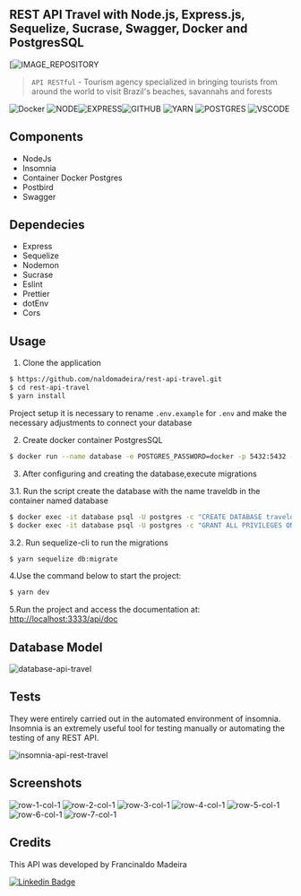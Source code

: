 ## REST API Travel with Node.js, Express.js, Sequelize, Sucrase, Swagger, Docker and PostgresSQL

[![IMAGE_REPOSITORY](https://repository-images.githubusercontent.com/351292809/5c155200-8d85-11eb-9294-630eada53a01)



> `API RESTful` - Tourism agency specialized in bringing tourists from around the world to visit Brazil's beaches, savannahs and forests

![Docker](https://img.shields.io/badge/Docker-2CA5E0?style=for-the-badge&logo=docker&logoColor=white)
![NODE](https://img.shields.io/badge/Node.js-43853D?style=for-the-badge&logo=node.js&logoColor=white)![EXPRESS](https://img.shields.io/badge/Express.js-000000?style=for-the-badge&logo=express&logoColor=white)![GITHUB](https://img.shields.io/badge/GitHub-100000?style=for-the-badge&logo=github&logoColor=white)
![YARN](https://img.shields.io/badge/Yarn-2C8EBB?style=for-the-badge&logo=yarn&logoColor=white)
![POSTGRES](https://img.shields.io/badge/PostgreSQL-316192?style=for-the-badge&logo=postgresql&logoColor=white)
![VSCODE](https://img.shields.io/badge/Visual_Studio_Code-0078D4?style=for-the-badge&logo=visual%20studio%20code&logoColor=white)

## Components

- NodeJs
- Insomnia
- Container Docker Postgres
- Postbird
- Swagger

## Dependecies

- Express
- Sequelize
- Nodemon
- Sucrase
- Eslint
- Prettier
- dotEnv
- Cors

## Usage

1. Clone the application

```sh
$ https://github.com/naldomadeira/rest-api-travel.git
$ cd rest-api-travel
$ yarn install
```

Project setup it is necessary to rename `.env.example` for `.env` and make the necessary adjustments to connect your database

2. Create docker container PostgresSQL

```sh
$ docker run --name database -e POSTGRES_PASSWORD=docker -p 5432:5432 -d postgres
```

3. After configuring and creating the database,execute migrations

  3.1. Run the script create the database with the name traveldb in the container named database

```sh
$ docker exec -it database psql -U postgres -c "CREATE DATABASE traveldb;"
$ docker exec -it database psql -U postgres -c "GRANT ALL PRIVILEGES ON DATABASE postgres TO postgres;"
```
  3.2. Run sequelize-cli to run the migrations
```sh
$ yarn sequelize db:migrate
```

4.Use the command below to start the project:

```bash
$ yarn dev
```

5.Run the project and access the documentation at:
[http://localhost:3333/api/doc](http://localhost:3000/api/doc)

## Database Model

![database-api-travel](https://user-images.githubusercontent.com/1483851/112417763-000be880-8d07-11eb-85fd-d48efecb5923.PNG)

## Tests

They were entirely carried out in the automated environment of insomnia. Insomnia is an extremely useful tool for testing manually or automating the testing of any REST API.

![insomnia-api-rest-travel](https://user-images.githubusercontent.com/1483851/112418370-149cb080-8d08-11eb-8cee-cf119079929f.PNG)

## Screenshots

![row-1-col-1](https://user-images.githubusercontent.com/1483851/112431201-f6da4600-8d1d-11eb-9c8c-8ded8ec93c25.png)
![row-2-col-1](https://user-images.githubusercontent.com/1483851/112431208-f9d53680-8d1d-11eb-8d09-2c8b90b491e5.png)
![row-3-col-1](https://user-images.githubusercontent.com/1483851/112431214-fc379080-8d1d-11eb-89aa-584fc4e00a7d.png)
![row-4-col-1](https://user-images.githubusercontent.com/1483851/112431223-fe99ea80-8d1d-11eb-9bc1-e276ca923b43.png)
![row-5-col-1](https://user-images.githubusercontent.com/1483851/112431228-0063ae00-8d1e-11eb-969c-24f45bdc5b94.png)
![row-6-col-1](https://user-images.githubusercontent.com/1483851/112431238-02c60800-8d1e-11eb-9ad8-fd040eae13a4.png)
![row-7-col-1](https://user-images.githubusercontent.com/1483851/112431246-05286200-8d1e-11eb-98db-e09e70ba9244.png)

## Credits

This API was developed by Francinaldo Madeira

[![Linkedin Badge](https://img.shields.io/badge/-LinkedIn-blue?style=flat-square&logo=Linkedin&logoColor=white&link=https://www.linkedin.com/in/francinaldomadeira/)](https://www.linkedin.com/in/francinaldomadeira/)
